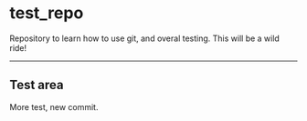 # test_repo
Repository to learn how to use git, and overal testing. This will be a wild ride!

---
## Test area

More test, new commit.

